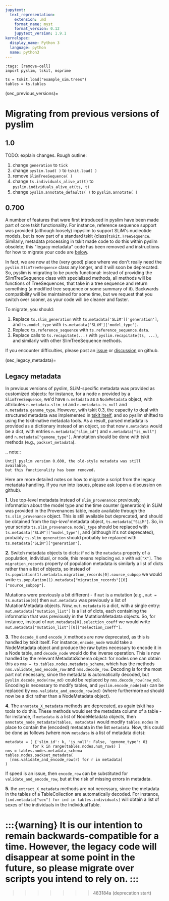 ```yaml
---
jupytext:
  text_representation:
    extension: .md
    format_name: myst
    format_version: 0.12
    jupytext_version: 1.9.1
kernelspec:
  display_name: Python 3
  language: python
  name: python3
---
```


```{code-cell}
:tags: [remove-cell]
import pyslim, tskit, msprime

ts = tskit.load("example_sim.trees")
tables = ts.tables
```


(sec_previous_versions)=


# Migrating from previous versions of pyslim

## 1.0

TODO: explain changes.
Rough outline:

1. change `generation` to `tick`
2. change `pyslim.load( )` to `tskit.load( )`
3. remove `SlimTreeSequence( )`
4. change `ts.individuals_alive_at(t)` to `pyslim.individuals_alive_at(ts, t)`
5. change `pyslim.annotate_defaults( )` to `pyslim.annotate( )`


## 0.700

A number of features that were first introduced in pyslim have been made part of core
tskit functionality. For instance, reference sequence support was provided (although
loosely) inpyslim to support SLiM's nucleotide models, but is now part of a standard
tskit {class}`tskit.TreeSequence`. Similarly, metadata processing in tskit made
code to do this within pyslim obsolete; this "legacy metadata" code has been removed
and instructions for how to migrate your code are [below](sec_legacy_metadata).

In fact, we are now at the (very good) place where we don't really need
the `pyslim.SlimTreeSequence` class any longer,
and it will soon be deprecated.
So, pyslim is migrating to be purely functional: instead of providing the SlimTreeSequence
class with specialized methods, all methods will be functions of TreeSequences,
that take in a tree sequence and return something
(a modified tree sequence or some summary of it).
Backwards compatibility will be maintained for some time, but we request that you
switch over sooner, as your code will be cleaner and faster.

To migrate, you should:


1. Replace `ts.slim_generation` with `ts.metadata['SLiM']['generation']`,
    and `ts.model_type` with `ts.metadata['SLiM']['model_type']`.
2. Replace `ts.reference_sequence` with `ts.reference_sequence.data`.
3. Replace calls to `ts.recapitate(...)` with `pyslim.recapitate(ts, ...)`,
    and similarly with other SlimTreeSequence methods.

If you encounter difficulties, please post an
[issue](https://github.com/tskit-dev/pyslim/issues)
or [discussion](https://github.com/tskit-dev/pyslim/discussions) on github.


(sec_legacy_metadata)=

## Legacy metadata

In previous versions of pyslim,
SLiM-specific metadata was provided as customized objects:
for instance, for a node ``n`` provided by a ``SlimTreeSequence``,
we'd have ``n.metadata`` as a ``NodeMetadata`` object,
with attributes ``n.metadata.slim_id`` and ``n.metadata.is_null`` and ``n.metadata.genome_type``.
However, with tskit 0.3,
the capacity to deal with structured metadata
was implemented in [tskit itself](tskit:sec_metadata),
and so pyslim shifted to using the tskit-native metadata tools.
As a result, parsed metadata is provided as a dictionary instead of an object,
so that now ``n.metadata`` would be a dict,
with entries ``n.metadata["slim_id"]`` and ``n.metadata["is_null"]`` and ``n.metadata["genome_type"]``.
Annotation should be done with tskit methods (e.g., ``packset_metadata``).

.. note::

    Until pyslim version 0.600, the old-style metadata was still available,
    but this functionality has been removed.

Here are more detailed notes on how to migrate a script from the legacy
metadata handling. If you run into issues, please ask (open a discussion on github).

**1.** Use top-level metadata instead of ``slim_provenance``:
previously, information about the model type and the time counter (generation)
in SLiM was provided in the Provenances table, made available through
the ``ts.slim_provenance`` object.  This is still available but deprecated,
and should be obtained from the *top-level* metadata object, ``ts.metadata["SLiM"]``.
So, in your scripts ``ts.slim_provenance.model_type`` should be replaced with
``ts.metadata["SLiM"]["model_type"]``,
and (although it's not deprecated), probably ``ts.slim_generation`` should
probably be replaced with
``ts.metadata["SLiM"]["generation"]``.

**2.** Switch metadata objects to dicts:
if ``md`` is the ``metadata`` property of a population, individual, or node,
this means replacing ``md.X`` with ``md["X"]``.
The ``migration_records`` property of population metadata is similarly
a list of dicts rather than a list of objects, so instead of
``ts.population(1).metadata.migration_records[0].source_subpop``
we would write
``ts.population(1).metadata["migration_records"][0]["source_subpop"]``.

Mutations were previously a bit different - if ``mut`` is a mutation
(e.g., ``mut = ts.mutation(0)``)
then ``mut.metadata`` was previously a list of MutationMetadata objects.
Now, ``mut.metadata`` is a dict, with a single entry:
``mut.metadata["mutation_list"]`` is a list of dicts, each containing the information
that was previously in the MutationMetadata objects.
So, for instance, instead of ``mut.metadata[0].selection_coeff``
we would write ``mut.metadata["mutation_list"][0]["selection_coeff"]``.

**3.** The ``decode_X`` and ``encode_X`` methods are now deprecated,
as this is handled by tskit itself.
For instance, ``encode_node`` would take a NodeMetadata object
and produce the raw bytes necessary to encode it in a Node table,
and ``decode_node`` would do the inverse operation.
This is now handled by the relevant MetadataSchema object:
for nodes one can obtain this as ``nms = ts.tables.nodes.metadata_schema``,
which has the methods ``nms.validate_and_encode_row`` and ``nms.decode_row``.
Decoding is for the most part not necessary,
since the metadata is automatically decoded,
but ``pyslim.decode_node(raw_md)`` could be replaced by ``nms.decode_row(raw_md)``.
Encoding is necessary to modify tables,
and ``pyslim.encode_node(md)`` can be replaced by ``nms.validate_and_encode_row(md)``
(where furthermore ``md`` should now be a dict rather than a NodeMetadata object).

**4.** The ``annotate_X_metadata`` methods are deprecated,
as again tskit has tools to do this.
These methods would set the metadata column of a table -
for instance, if ``metadata`` is a list of NodeMetadata objects, then
``annotate_node_metadata(tables, metadata)`` would modify ``tables.nodes`` in place
to contain the (encoded) metadata in the list ``metadata``.
Now, this could be done as follows (where now ``metadata`` is a list of metadata dicts):

```{code-cell}
metadata = [ {'slim_id': k, 'is_null': False, 'genome_type': 0}
            for k in range(tables.nodes.num_rows) ]
nms = tables.nodes.metadata_schema
tables.nodes.packset_metadata(
  [nms.validate_and_encode_row(r) for r in metadata]
)
```

If speed is an issue, then ``encode_row`` can be substituted for ``validate_and_encode_row``,
but at the risk of missing errors in metadata.

**5.** the ``extract_X_metadata`` methods are not necessary,
since the metadata in the tables of a TableCollection are automatically decoded.
For instance, ``[ind.metadata["sex"] for ind in tables.individuals]`` will obtain
a list of sexes of the individuals in the IndividualTable.

:::{warning}
   It is our intention to remain backwards-compatible for a time.
   However, the legacy code will disappear at some point in the future,
   so please migrate over scripts you intend to rely on.
:::
=======
>>>>>>> 483184a (deprecation start)
